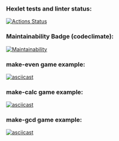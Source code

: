 ### Hexlet tests and linter status:
[![Actions Status](https://github.com/AlexVSSP/python-project-lvl1/workflows/hexlet-check/badge.svg)](https://github.com/AlexVSSP/python-project-lvl1/actions)

### Maintainability Badge (codeclimate):
[![Maintainability](https://api.codeclimate.com/v1/badges/a99a88d28ad37a79dbf6/maintainability)](https://codeclimate.com/github/AlexVSSP/python-project-lvl1/maintainability)

### make-even game example:
[![asciicast](https://asciinema.org/a/501095.svg)](https://asciinema.org/a/501095)

### make-calc game example:
[![asciicast](https://asciinema.org/a/502524.svg)](https://asciinema.org/a/502524)

### make-gcd game example:
[![asciicast](https://asciinema.org/a/502641.svg)](https://asciinema.org/a/502641)
